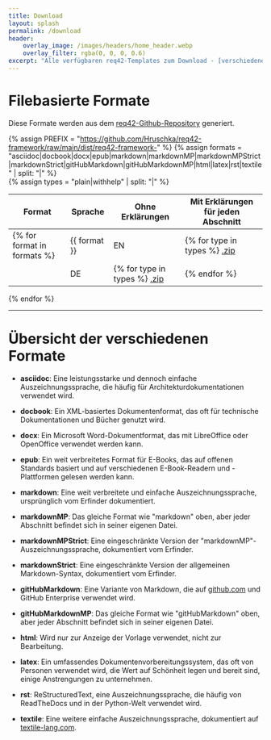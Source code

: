 ```yaml
---
title: Download
layout: splash
permalink: /download
header:
    overlay_image: /images/headers/home_header.webp
    overlay_filter: rgba(0, 0, 0, 0.6)
excerpt: "Alle verfügbaren req42-Templates zum Download - [verschiedene Formate](#übersicht-der-verschiedenen-formate) für verschiedene Tools"
---
```


# Filebasierte Formate

Diese Formate werden aus dem [req42-Github-Repository](https://github.com/Hruschka/req42-framework/) generiert.

{% assign PREFIX = "https://github.com/Hruschka/req42-framework/raw/main/dist/req42-framework-" %}
{% assign formats = "asciidoc|docbook|docx|epub|markdown|markdownMP|markdownMPStrict|markdownStrict|gitHubMarkdown|gitHubMarkdownMP|html|latex|rst|textile" | split: "|"  %}  
{% assign types = "plain|withhelp" | split: "|"  %}

| Format | Sprache | Ohne Erklärungen | Mit Erklärungen für jeden Abschnitt |
|--------|----------|-------|-----------| 
{% for format in formats %}| {{ format }} | EN | {% for type in types %} [.zip]({{PREFIX}}EN-{{type}}-{{format}}.zip)|{% endfor %}
|  | DE | {% for type in types %} [.zip]({{PREFIX}}DE-{{type}}-{{format}}.zip) |{% endfor %}
{% endfor %}

<hr class="download-sep">

# Übersicht der verschiedenen Formate

- **asciidoc**: Eine leistungsstarke und dennoch einfache Auszeichnungssprache, die häufig für Architekturdokumentationen verwendet wird.

- **docbook**: Ein XML-basiertes Dokumentenformat, das oft für technische Dokumentationen und Bücher genutzt wird.

- **docx**: Ein Microsoft Word-Dokumentformat, das mit LibreOffice oder OpenOffice verwendet werden kann.

- **epub**: Ein weit verbreitetes Format für E-Books, das auf offenen Standards basiert und auf verschiedenen E-Book-Readern und -Plattformen gelesen werden kann.

- **markdown**: Eine weit verbreitete und einfache Auszeichnungssprache, ursprünglich vom Erfinder dokumentiert.

- **markdownMP**: Das gleiche Format wie "markdown" oben, aber jeder Abschnitt befindet sich in seiner eigenen Datei.

- **markdownMPStrict**: Eine eingeschränkte Version der "markdownMP"-Auszeichnungssprache, dokumentiert vom Erfinder.

- **markdownStrict**: Eine eingeschränkte Version der allgemeinen Markdown-Syntax, dokumentiert vom Erfinder.

- **gitHubMarkdown**: Eine Variante von Markdown, die auf [github.com](https://github.com/) und GitHub Enterprise verwendet wird.

- **gitHubMarkdownMP**: Das gleiche Format wie "gitHubMarkdown" oben, aber jeder Abschnitt befindet sich in seiner eigenen Datei.

- **html**: Wird nur zur Anzeige der Vorlage verwendet, nicht zur Bearbeitung.

- **latex**: Ein umfassendes Dokumentenvorbereitungssystem, das oft von Personen verwendet wird, die Wert auf Schönheit legen und bereit sind, einige Anstrengungen zu unternehmen.

- **rst**: ReStructuredText, eine Auszeichnungssprache, die häufig von ReadTheDocs und in der Python-Welt verwendet wird.

- **textile**: Eine weitere einfache Auszeichnungssprache, dokumentiert auf [textile-lang.com](https://textile-lang.com/).
